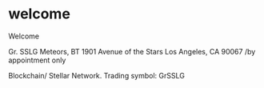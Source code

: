 # welcome

Welcome

 Gr. SSLG Meteors, BT 1901 Avenue of the Stars Los Angeles, CA 90067 /by appointment only

Blockchain/ Stellar Network. Trading symbol: GrSSLG
